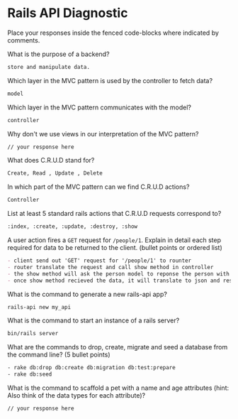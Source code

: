 # Rails API Diagnostic

Place your responses inside the fenced code-blocks where indicated by comments.

What is the purpose of a backend?

```md
store and manipulate data.
```

Which layer in the MVC pattern is used by the controller to fetch data?

```md
model
```

Which layer in the MVC pattern communicates with the model?

```md
controller
```

Why don't we use views in our interpretation of the MVC pattern?

```md
// your response here
```

What does C.R.U.D stand for?

```md
Create, Read , Update , Delete
```

In which part of the MVC pattern can we find C.R.U.D actions?

```md
Controller
```

List at least 5 standard rails actions that C.R.U.D requests correspond to?

```md
:index, :create, :update, :destroy, :show
```

A user action fires a `GET` request for `/people/1`. Explain in detail each step
required for data to be returned to the client. (bullet points or ordered list)

```md
- client send out 'GET' request for '/people/1' to rounter
- router translate the request and call show method in controller
- the show method will ask the person model to reponse the person with ID 1
- once show method recieved the data, it will translate to json and response back to client
```

What is the command to generate a new rails-api app?

```bash
rails-api new my_api
```

What is the command to start an instance of a rails server?

```bash
bin/rails server
```

What are the commands to drop, create, migrate and seed a database from the command
line? (5 bullet points)

```bash
- rake db:drop db:create db:migration db:test:prepare
- rake db:seed
```

What is the command to scaffold a pet with a name and age attributes (hint:
Also think of the data types for each attribute)?

```bash
// your response here
```
